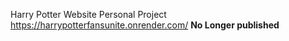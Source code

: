 Harry Potter Website Personal Project
https://harrypotterfansunite.onrender.com/
**No Longer published**
